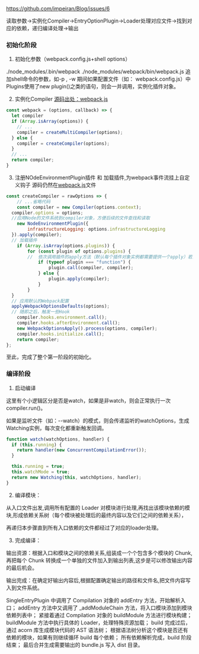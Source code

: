 
https://github.com/impeiran/Blog/issues/6

读取参数->实例化Compiler->EntryOptionPlugin->Loader处理对应文件->找到对应的依赖，递归编译处理->输出

### 初始化阶段

1. 初始化参数（webpack.config.js+shell options）

./node_modules/.bin/webpack
./node_modules/webpack/bin/webpack.js
追加shell命令的参数，如-p , -w
期间如果配置文件（如： webpack.config.js）中Plugins使用了new plugin()之类的语句，则会一并调用，实例化插件对象。

2. 实例化Compiler
[源码出处：webpack.js](https://github.com/webpack/webpack/blob/d6e8e479bce9ed34827e08850764bfb225947f85/lib/webpack.js#L39)
```js
const webpack = (options, callback) => {
  let compiler
  if (Array.isArray(options)) {
   	// ...
    compiler = createMultiCompiler(options);
  } else {
    compiler = createCompiler(options);
  }
  // ...
  return compiler; 
}
```
3. 注册NOdeEnvironmentPlugin插件 和 加载插件,为webpack事件流挂上自定义钩子
源码仍然在[webpack.js](https://github.com/webpack/webpack/blob/d6e8e479bce9ed34827e08850764bfb225947f85/lib/webpack.js#L39)文件
```js
const createCompiler = rawOptions => {
	// ...省略代码
	const compiler = new Compiler(options.context);
  compiler.options = options;
  //应用Node的文件系统到compiler对象，方便后续的文件查找和读取
	new NodeEnvironmentPlugin({
		infrastructureLogging: options.infrastructureLogging
  }).apply(compiler);
  // 加载插件
	if (Array.isArray(options.plugins)) {
		for (const plugin of options.plugins) {
        //  依次调用插件的apply方法（默认每个插件对象实例都需要提供一个apply）若为函数则直接调用，将compiler实例作为参数传入，方便插件调用此次构建提供的Webpack API并监听后续的所有事件Hook。
			if (typeof plugin === "function") {
				plugin.call(compiler, compiler);
			} else {
				plugin.apply(compiler);
			}
		}
  }
  // 应用默认的Webpack配置
  applyWebpackOptionsDefaults(options);
  // 随即之后，触发一些Hook
	compiler.hooks.environment.call();
	compiler.hooks.afterEnvironment.call();
	new WebpackOptionsApply().process(options, compiler);
	compiler.hooks.initialize.call();
	return compiler;
};
```

至此，完成了整个第一阶段的初始化。

### 编译阶段

1. 启动编译

这里有个小逻辑区分是否是watch，如果是非watch，则会正常执行一次compiler.run()。

如果是监听文件（如：--watch）的模式，则会传递监听的watchOptions，生成Watching实例，每次变化都重新触发回调。

```js
function watch(watchOptions, handler) {
  if (this.running) {
    return handler(new ConcurrentCompilationError());
  }

  this.running = true;
  this.watchMode = true;
  return new Watching(this, watchOptions, handler);
}
```

2. 编译模块：

从入口文件出发,调用所有配置的 Loader 对模块进行处理,再找出该模块依赖的模块,形成依赖关系树（每个模块被处理后的最终内容以及它们之间的依赖关系），

再递归本步骤直到所有入口依赖的文件都经过了对应的loader处理。

3. 完成编译：

输出资源：根据入口和模块之间的依赖关系,组装成一个个包含多个模块的 Chunk,再把每个 Chunk 转换成一个单独的文件加入到输出列表,这步是可以修改输出内容的最后机会。

输出完成：在确定好输出内容后,根据配置确定输出的路径和文件名,把文件内容写入到文件系统。

SingleEntryPlugin 中调用了 Compilation 对象的 addEntry 方法，开始解析入口；
addEntry 方法中又调用了 _addModuleChain 方法，将入口模块添加到模块依赖列表中；
紧接着通过 Compilation 对象的 buildModule 方法进行模块构建；
buildModule 方法中执行具体的 Loader，处理特殊资源加载；
build 完成过后，通过 acorn 库生成模块代码的 AST 语法树；
根据语法树分析这个模块是否还有依赖的模块，如果有则继续循环 build 每个依赖；
所有依赖解析完成，build 阶段结束；
最后合并生成需要输出的 bundle.js 写入 dist 目录。